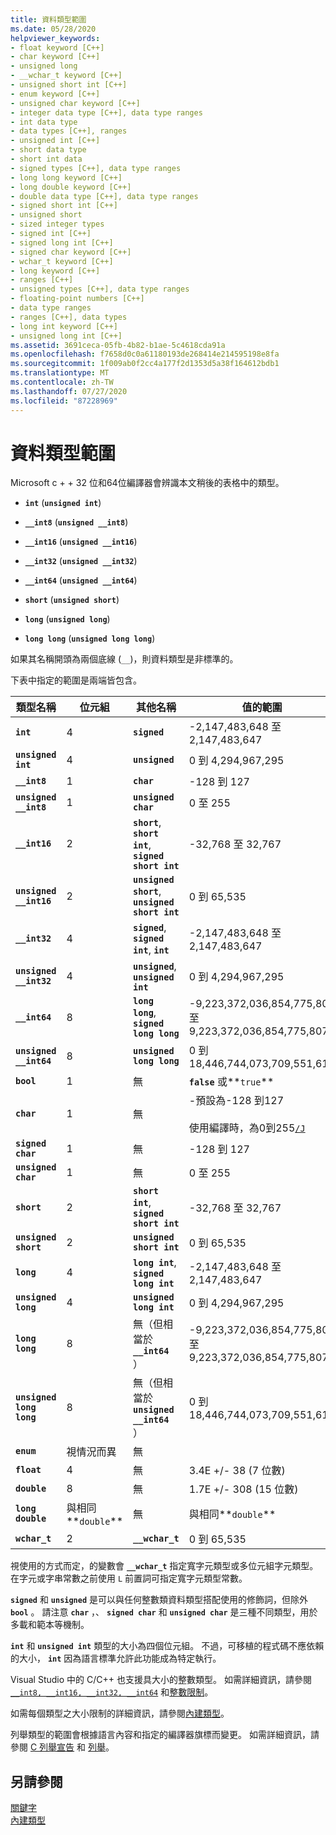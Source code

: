 ```yaml
---
title: 資料類型範圍
ms.date: 05/28/2020
helpviewer_keywords:
- float keyword [C++]
- char keyword [C++]
- unsigned long
- __wchar_t keyword [C++]
- unsigned short int [C++]
- enum keyword [C++]
- unsigned char keyword [C++]
- integer data type [C++], data type ranges
- int data type
- data types [C++], ranges
- unsigned int [C++]
- short data type
- short int data
- signed types [C++], data type ranges
- long long keyword [C++]
- long double keyword [C++]
- double data type [C++], data type ranges
- signed short int [C++]
- unsigned short
- sized integer types
- signed int [C++]
- signed long int [C++]
- signed char keyword [C++]
- wchar_t keyword [C++]
- long keyword [C++]
- ranges [C++]
- unsigned types [C++], data type ranges
- floating-point numbers [C++]
- data type ranges
- ranges [C++], data types
- long int keyword [C++]
- unsigned long int [C++]
ms.assetid: 3691ceca-05fb-4b82-b1ae-5c4618cda91a
ms.openlocfilehash: f7658d0c0a61180193de268414e214595198e8fa
ms.sourcegitcommit: 1f009ab0f2cc4a177f2d1353d5a38f164612bdb1
ms.translationtype: MT
ms.contentlocale: zh-TW
ms.lasthandoff: 07/27/2020
ms.locfileid: "87228969"
---
```

# <a name="data-type-ranges"></a>資料類型範圍

Microsoft c + + 32 位和64位編譯器會辨識本文稍後的表格中的類型。

- **`int`** (**`unsigned int`**)

- **`__int8`** (**`unsigned __int8`**)

- **`__int16`** (**`unsigned __int16`**)

- **`__int32`** (**`unsigned __int32`**)

- **`__int64`** (**`unsigned __int64`**)

- **`short`** (**`unsigned short`**)

- **`long`** (**`unsigned long`**)

- **`long long`** (**`unsigned long long`**)

如果其名稱開頭為兩個底線 (`__`)，則資料類型是非標準的。

下表中指定的範圍是兩端皆包含。

|類型名稱|位元組|其他名稱|值的範圍|
|---------------|-----------|-----------------|---------------------|
|**`int`**|4|**`signed`**|-2,147,483,648 至 2,147,483,647|
|**`unsigned int`**|4|**`unsigned`**|0 到 4,294,967,295|
|**`__int8`**|1|**`char`**|-128 到 127|
|**`unsigned __int8`**|1|**`unsigned char`**|0 至 255|
|**`__int16`**|2|**`short`**, **`short int`**, **`signed short int`**|-32,768 至 32,767|
|**`unsigned __int16`**|2|**`unsigned short`**, **`unsigned short int`**|0 到 65,535|
|**`__int32`**|4|**`signed`**, **`signed int`**, **`int`**|-2,147,483,648 至 2,147,483,647|
|**`unsigned __int32`**|4|**`unsigned`**, **`unsigned int`**|0 到 4,294,967,295|
|**`__int64`**|8|**`long long`**, **`signed long long`**|-9,223,372,036,854,775,808 至 9,223,372,036,854,775,807|
|**`unsigned __int64`**|8|**`unsigned long long`**|0 到 18,446,744,073,709,551,615|
|**`bool`**|1|無|**`false`** 或**`true`**|
|**`char`**|1|無|-預設為-128 到127<br /><br /> 使用編譯時，為0到255[`/J`](../build/reference/j-default-char-type-is-unsigned.md)|
|**`signed char`**|1|無|-128 到 127|
|**`unsigned char`**|1|無|0 至 255|
|**`short`**|2|**`short int`**, **`signed short int`**|-32,768 至 32,767|
|**`unsigned short`**|2|**`unsigned short int`**|0 到 65,535|
|**`long`**|4|**`long int`**, **`signed long int`**|-2,147,483,648 至 2,147,483,647|
|**`unsigned long`**|4|**`unsigned long int`**|0 到 4,294,967,295|
|**`long long`**|8|無（但相當於 **`__int64`** ）|-9,223,372,036,854,775,808 至 9,223,372,036,854,775,807|
|**`unsigned long long`**|8|無（但相當於 **`unsigned __int64`** ）|0 到 18,446,744,073,709,551,615|
|**`enum`**|視情況而異|無| |
|**`float`**|4|無|3.4E +/- 38 (7 位數)|
|**`double`**|8|無|1.7E +/- 308 (15 位數)|
|**`long double`**|與相同**`double`**|無|與相同**`double`**|
|**`wchar_t`**|2|**`__wchar_t`**|0 到 65,535|

視使用的方式而定，的變數會 **`__wchar_t`** 指定寬字元類型或多位元組字元類型。 在字元或字串常數之前使用 `L` 前置詞可指定寬字元類型常數。

**`signed`** 和 **`unsigned`** 是可以與任何整數類資料類型搭配使用的修飾詞，但除外 **`bool`** 。 請注意 **`char`** ，、 **`signed char`** 和 **`unsigned char`** 是三種不同類型，用於多載和範本等機制。

**`int`** 和 **`unsigned int`** 類型的大小為四個位元組。 不過，可移植的程式碼不應依賴的大小， **`int`** 因為語言標準允許此功能成為特定執行。

Visual Studio 中的 C/C++ 也支援具大小的整數類型。 如需詳細資訊，請參閱 [`__int8, __int16, __int32, __int64`](../cpp/int8-int16-int32-int64.md) 和[整數限制](../cpp/integer-limits.md)。

如需每個類型之大小限制的詳細資訊，請參閱[內建類型](../cpp/fundamental-types-cpp.md)。

列舉類型的範圍會根據語言內容和指定的編譯器旗標而變更。 如需詳細資訊，請參閱 [C 列舉宣告](../c-language/c-enumeration-declarations.md) 和 [列舉](../cpp/enumerations-cpp.md)。

## <a name="see-also"></a>另請參閱

[關鍵字](../cpp/keywords-cpp.md)<br/>
[內建類型](../cpp/fundamental-types-cpp.md)

